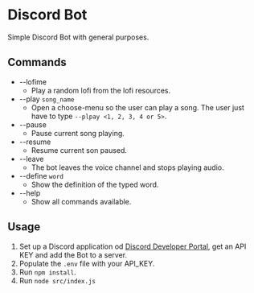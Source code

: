 # Discord Bot
Simple Discord Bot with general purposes.

## Commands

* --lofime
  * Play a random lofi from the lofi resources.
* --play `song_name`
  * Open a choose-menu so the user can play a song. The user just have to type `--plpay <1, 2, 3, 4 or 5>`.
* --pause
  * Pause current song playing.
* --resume
  * Resume current son paused.
* --leave
  * The bot leaves the voice channel and stops playing audio.
* --define `word`
  * Show the definition of the typed word.
* --help
  * Show all commands available.

## Usage

1. Set up a Discord application od [Discord Developer Portal](https://discord.com/developers/applications), get an API KEY and add the Bot to a server.
2. Populate the `.env` file with your API_KEY.
3. Run `npm install`.
4. Run `node src/index.js`
